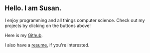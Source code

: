 ## Hello. I am Susan.

I enjoy programming and all things computer science. Check out my projects by clicking on the buttons above!

Here is my [Github](https://github.com/SusanC3).

I also have a [resume](https://drive.google.com/uc?export=download&id=1JU2sifDmUQgtM7VxSBIjhVjKs0mfc4pB), if you're interested.


<script src="http://code.jquery.com/jquery-1.4.2.min.js"></script> <script> var x = document.getElementsByClassName("site-footer-credits"); setTimeout(() => { x[0].remove(); }, 10); </script>
